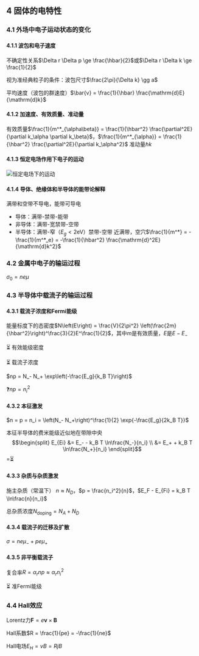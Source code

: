 ## 4 固体的电特性
### 4.1 外场中电子运动状态的变化
#### 4.1.1 波包和电子速度
不确定性关系$\Delta r \Delta p \ge \frac{\hbar}{2}$或$\Delta r \Delta k \ge \frac{1}{2}$

视为准经典粒子的条件：波包尺寸$\frac{2\pi}{\Delta k} \gg a$

平均速度（波包的群速度）$\bar{v} = \frac{1}{\hbar} \frac{\mathrm{d}E}{\mathrm{d}k}$


#### 4.1.2 加速度、有效质量、准动量
有效质量$\frac{1}{m^*_{\alpha\beta}} = \frac{1}{\hbar^2} \frac{\partial^2E}{\partial k_\alpha \partial k_\beta}$，$\frac{1}{m^*_{\alpha}} = \frac{1}{\hbar^2} \frac{\partial^2E}{\partial k_\alpha^2}$
准动量$\hbar k$


#### 4.1.3 恒定电场作用下电子的运动
![恒定电场下的运动](image/恒定电场下的运动.png)


#### 4.1.4 导体、绝缘体和半导体的能带论解释
满带和空带不导电，能带可导电
* 导体：满带-禁带-能带
* 非导体：满带-宽禁带-空带
* 半导体：满带-窄（$E_g \lt 2\mathrm{eV}$）禁带-空带
近满带，空穴$\frac{1}{m^*} = -\frac{1}{m^*_e} = -\frac{1}{\hbar^2} \frac{\mathrm{d}^2E}{\mathrm{d}k^2}$



### 4.2 金属中电子的输运过程
$\sigma_0 = ne\mu$



### 4.3 半导体中载流子的输运过程
#### 4.3.1 载流子浓度和Fermi能级
能量标度下的态密度$N\left(E\right) = \frac{V}{2\pi^2} \left(\frac{2m}{\hbar^2}\right)^\frac{3}{2}E^\frac{1}{2}$，其中$m$是有效质量，$E$是$E - E_-$

:hourglass_flowing_sand: 有效能级密度

:hourglass_flowing_sand: 载流子浓度

$np = N_- N_+ \exp\left(-\frac{E_g}{k_B T}\right)$

:question:$np = n_i^2$


#### 4.3.2 本征激发
$n = p = n_i = \left(N_- N_+\right)^\frac{1}{2} \exp{-\frac{E_g}{2k_B T}}$

本征半导体的费米能级近似地在带隙中央
$$\begin{split}
	E_{Ei} &= E_- - k_B T \ln\frac{N_-}{n_i} \\
	&= E_+ + k_B T \ln\frac{N_+}{n_i}
\end{split}$$
=:hourglass_flowing_sand:


#### 4.3.3 杂质与杂质激发
施主杂质（常温下）
$n \approx N_D$，$p = \frac{n_i^2}{n}$，$E_F - E_{Fi} = k_B T \ln\frac{n}{n_i}$

总杂质浓度$N_{\mathrm{doping}} = N_A + N_D$


#### 4.3.4 载流子的迁移及扩散
$\sigma = ne\mu_- + pe\mu_+$


#### 4.3.5 非平衡载流子
复合率$R = \alpha_r np \approx \alpha_r n_i^2$

:hourglass_flowing_sand: 准Fermi能级



### 4.4 Hall效应
Lorentz力$\boldsymbol{F} = e\boldsymbol{v}\times\boldsymbol{B}$

Hall系数$R = \frac{1}{pe} = -\frac{1}{ne}$

Hall电场$E_H = vB = RjB$